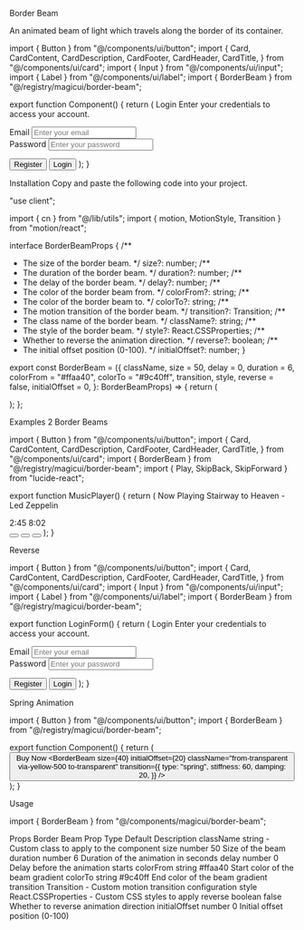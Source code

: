 Border Beam

An animated beam of light which travels along the border of its container.

import { Button } from "@/components/ui/button";
import {
Card,
CardContent,
CardDescription,
CardFooter,
CardHeader,
CardTitle,
} from "@/components/ui/card";
import { Input } from "@/components/ui/input";
import { Label } from "@/components/ui/label";
import { BorderBeam } from "@/registry/magicui/border-beam";

export function Component() {
return (
<Card className="relative w-[350px] overflow-hidden">
<CardHeader>
<CardTitle>Login</CardTitle>
<CardDescription>
Enter your credentials to access your account.
</CardDescription>
</CardHeader>
<CardContent>
<form>
<div className="grid w-full items-center gap-4">
<div className="flex flex-col space-y-1.5">
<Label htmlFor="email">Email</Label>
<Input id="email" type="email" placeholder="Enter your email" />
</div>
<div className="flex flex-col space-y-1.5">
<Label htmlFor="password">Password</Label>
<Input
                id="password"
                type="password"
                placeholder="Enter your password"
              />
</div>
</div>
</form>
</CardContent>
<CardFooter className="flex justify-between">
<Button variant="outline">Register</Button>
<Button>Login</Button>
</CardFooter>
<BorderBeam duration={8} size={100} />
</Card>
);
}

Installation
Copy and paste the following code into your project.

"use client";

import { cn } from "@/lib/utils";
import { motion, MotionStyle, Transition } from "motion/react";

interface BorderBeamProps {
/\*\*

- The size of the border beam.
  \*/
  size?: number;
  /\*\*
- The duration of the border beam.
  \*/
  duration?: number;
  /\*\*
- The delay of the border beam.
  \*/
  delay?: number;
  /\*\*
- The color of the border beam from.
  \*/
  colorFrom?: string;
  /\*\*
- The color of the border beam to.
  \*/
  colorTo?: string;
  /\*\*
- The motion transition of the border beam.
  \*/
  transition?: Transition;
  /\*\*
- The class name of the border beam.
  \*/
  className?: string;
  /\*\*
- The style of the border beam.
  \*/
  style?: React.CSSProperties;
  /\*\*
- Whether to reverse the animation direction.
  \*/
  reverse?: boolean;
  /\*\*
- The initial offset position (0-100).
  \*/
  initialOffset?: number;
  }

export const BorderBeam = ({
className,
size = 50,
delay = 0,
duration = 6,
colorFrom = "#ffaa40",
colorTo = "#9c40ff",
transition,
style,
reverse = false,
initialOffset = 0,
}: BorderBeamProps) => {
return (
<div className="pointer-events-none absolute inset-0 rounded-[inherit] border border-transparent [mask-clip:padding-box,border-box] [mask-composite:intersect] [mask-image:linear-gradient(transparent,transparent),linear-gradient(#000,#000)]">
<motion.div
className={cn(
"absolute aspect-square",
"bg-gradient-to-l from-[var(--color-from)] via-[var(--color-to)] to-transparent",
className,
)}
style={
{
width: size,
offsetPath: `rect(0 auto auto 0 round ${size}px)`,
"--color-from": colorFrom,
"--color-to": colorTo,
...style,
} as MotionStyle
}
initial={{ offsetDistance: `${initialOffset}%` }}
animate={{
          offsetDistance: reverse
            ? [`${100 - initialOffset}%`, `${-initialOffset}%`]
            : [`${initialOffset}%`, `${100 + initialOffset}%`],
        }}
transition={{
          repeat: Infinity,
          ease: "linear",
          duration,
          delay: -delay,
          ...transition,
        }}
/>
</div>
);
};

Examples
2 Border Beams

import { Button } from "@/components/ui/button";
import {
Card,
CardContent,
CardDescription,
CardFooter,
CardHeader,
CardTitle,
} from "@/components/ui/card";
import { BorderBeam } from "@/registry/magicui/border-beam";
import { Play, SkipBack, SkipForward } from "lucide-react";

export function MusicPlayer() {
return (
<Card className="relative w-[350px] overflow-hidden">
<CardHeader>
<CardTitle>Now Playing</CardTitle>
<CardDescription>Stairway to Heaven - Led Zeppelin</CardDescription>
</CardHeader>
<CardContent>
<div className="flex flex-col items-center gap-4">
<div className="h-48 w-48 rounded-lg bg-gradient-to-br from-purple-500 to-pink-500" />
<div className="h-1 w-full rounded-full bg-secondary">
<div className="h-full w-1/3 rounded-full bg-primary" />
</div>
<div className="flex w-full justify-between text-sm text-muted-foreground">
<span>2:45</span>
<span>8:02</span>
</div>
</div>
</CardContent>
<CardFooter className="flex justify-center gap-4">
<Button variant="outline" size="icon" className="rounded-full">
<SkipBack className="size-4" />
</Button>
<Button size="icon" className="rounded-full">
<Play className="size-4" />
</Button>
<Button variant="outline" size="icon" className="rounded-full">
<SkipForward className="size-4" />
</Button>
</CardFooter>
<BorderBeam
        duration={6}
        size={400}
        className="from-transparent via-red-500 to-transparent"
      />
<BorderBeam
        duration={6}
        delay={3}
        size={400}
        className="from-transparent via-blue-500 to-transparent"
      />
</Card>
);
}

Reverse

import { Button } from "@/components/ui/button";
import {
Card,
CardContent,
CardDescription,
CardFooter,
CardHeader,
CardTitle,
} from "@/components/ui/card";
import { Input } from "@/components/ui/input";
import { Label } from "@/components/ui/label";
import { BorderBeam } from "@/registry/magicui/border-beam";

export function LoginForm() {
return (
<Card className="relative w-[350px] overflow-hidden">
<CardHeader>
<CardTitle>Login</CardTitle>
<CardDescription>
Enter your credentials to access your account.
</CardDescription>
</CardHeader>
<CardContent>
<form>
<div className="grid w-full items-center gap-4">
<div className="flex flex-col space-y-1.5">
<Label htmlFor="email">Email</Label>
<Input id="email" type="email" placeholder="Enter your email" />
</div>
<div className="flex flex-col space-y-1.5">
<Label htmlFor="password">Password</Label>
<Input
                id="password"
                type="password"
                placeholder="Enter your password"
              />
</div>
</div>
</form>
</CardContent>
<CardFooter className="flex justify-between">
<Button variant="outline">Register</Button>
<Button>Login</Button>
</CardFooter>
<BorderBeam
        duration={4}
        size={300}
        reverse
        className="from-transparent via-green-500 to-transparent"
      />
</Card>
);
}

Spring Animation

import { Button } from "@/components/ui/button";
import { BorderBeam } from "@/registry/magicui/border-beam";

export function Component() {
return (
<Button className="relative overflow-hidden" size="lg" variant="outline">
Buy Now
<BorderBeam
size={40}
initialOffset={20}
className="from-transparent via-yellow-500 to-transparent"
transition={{
          type: "spring",
          stiffness: 60,
          damping: 20,
        }}
/>
</Button>
);
}

Usage

import { BorderBeam } from "@/components/magicui/border-beam";

<div className="relative h-[500px] w-full overflow-hidden">
  <BorderBeam />
</div>

Props
Border Beam
Prop Type Default Description
className string - Custom class to apply to the component
size number 50 Size of the beam
duration number 6 Duration of the animation in seconds
delay number 0 Delay before the animation starts
colorFrom string #ffaa40 Start color of the beam gradient
colorTo string #9c40ff End color of the beam gradient
transition Transition - Custom motion transition configuration
style React.CSSProperties - Custom CSS styles to apply
reverse boolean false Whether to reverse animation direction
initialOffset number 0 Initial offset position (0-100)

